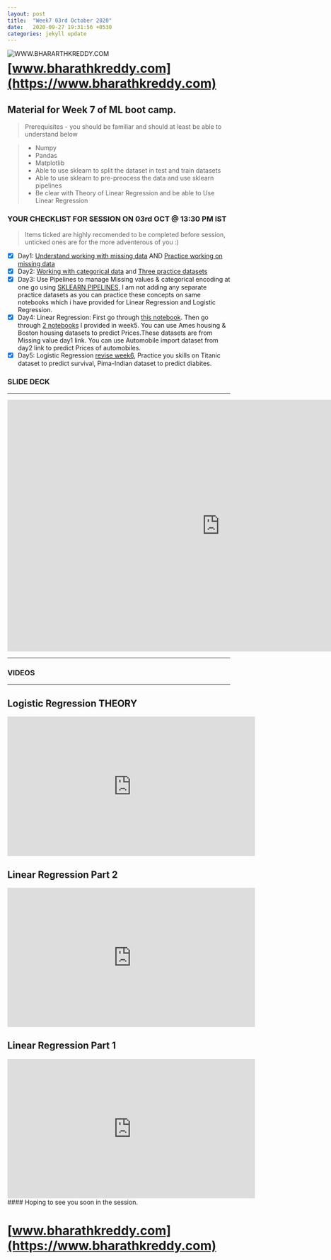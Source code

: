 ```yaml
---
layout: post
title:  "Week7 03rd October 2020"
date:   2020-09-27 19:31:56 +0530
categories: jekyll update
---
```


<a href="https://www.bharathkreddy.com"><img align="left" src="https://i.imgur.com/axjt3Qe.png" alt="WWW.BHARARTHKREDDY.COM" title="www.bharathkreddy.com"></a>
# [www.bharathkreddy.com](https://www.bharathkreddy.com)

## Material for Week 7 of ML boot camp. 

> Prerequisites - you should be familiar and should at least be able to understand below

> * Numpy
> * Pandas
> * Matplotlib
> * Able to use sklearn to split the dataset in test and train datasets
> * Able to use sklearn to pre-preocess the data and use sklearn pipelines
> * Be clear with Theory of Linear Regression and be able to Use Linear Regression 

### YOUR CHECKLIST FOR SESSION ON 03rd OCT @ 13:30 PM IST


> Items ticked are highly recomended to be completed before session, unticked ones are for the more adventerous of you :)


- [x] Day1: [Understand working with missing data](https://github.com/bharathkreddy/ML-Bootcamp/blob/master/All%20about%20Missing%20Values.ipynb) AND [Practice working on missing data](https://github.com/bharathkreddy/ML-Bootcamp/blob/master/Missing%20values%20Practice.ipynb)
- [x] Day2: [Working with categorical data](https://github.com/bharathkreddy/ML-Bootcamp/blob/master/Working%20with%20categorical%20data.ipynb) and [Three practice datasets](https://github.com/bharathkreddy/ML-Bootcamp/blob/master/Working%20with%20Categorical%20Data%20-%20Practice.ipynb) 
- [x] Day3: Use Pipelines to manage Missing values & categorical encoding at one go using [SKLEARN PIPELINES](https://github.com/bharathkreddy/ML-Bootcamp/blob/master/Pipelines%20tutorial.ipynb), I am not adding any separate practice datasets as you can practice these concepts on same notebooks which i have provided for Linear Regression and Logistic Regression.
- [x] Day4: Linear Regression: First go through [this notebook](https://github.com/bharathkreddy/ML-Bootcamp/blob/master/LinearRegression.ipynb). Then go through [2 notebooks](https://bharathkreddy.github.io/mlbootcamp/jekyll/update/2020/09/13/Week-5.html) I provided in week5. You can use Ames housing & Boston housing datasets to predict Prices.These datasets are from Missing value day1 link. You can use Automobile import dataset from day2 link to predict Prices of automobiles.
- [X] Day5: Logistic Regression [revise week6](https://github.com/bharathkreddy/Logistic-Regression), Practice you skills on Titanic dataset to predict survival, Pima-Indian dataset to predict diabites.

### SLIDE DECK
---

<iframe src="https://docs.google.com/presentation/d/e/2PACX-1vQTVwm-0gRetX9KbNQngw3Q5IlSEGBV7xEVxvQQvJEFKs_FnIBQTSEIWgbMa53N-lD3CD9CvK6299J4/embed?start=true&loop=true&delayms=3000" frameborder="0" width="960" height="569" allowfullscreen="true" mozallowfullscreen="true" webkitallowfullscreen="true"></iframe>

---

### VIDEOS
---
## Logistic Regression THEORY
<iframe width="560" height="315" src="https://www.youtube.com/embed/uIERSkIKCPQ" frameborder="0" allow="accelerometer; autoplay; clipboard-write; encrypted-media; gyroscope; picture-in-picture" allowfullscreen></iframe>


## Linear Regression Part 2
<iframe width="560" height="315" src="https://www.youtube.com/embed/Se_xrcPP3OI" frameborder="0" allow="accelerometer; autoplay; clipboard-write; encrypted-media; gyroscope; picture-in-picture" allowfullscreen></iframe>


## Linear Regression Part 1
<iframe width="560" height="315" src="https://www.youtube.com/embed/awn_Xyi3z7M" frameborder="0" allow="accelerometer; autoplay; clipboard-write; encrypted-media; gyroscope; picture-in-picture" allowfullscreen></iframe>
#### Hoping to see you soon in the session.

# [www.bharathkreddy.com](https://www.bharathkreddy.com)
